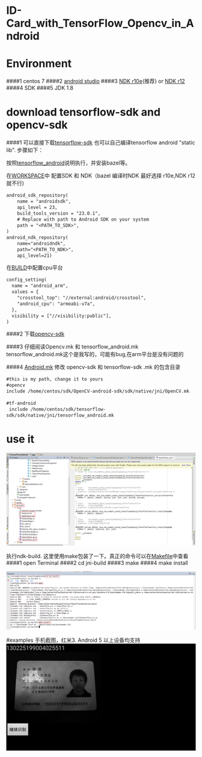 ID-Card_with_TensorFlow_Opencv_in_Android
==============================

# Environment
####1 centos 7
####2 [android studio](http://pan.baidu.com/s/1o8yB1wu)
####3 [NDK r10e](http://pan.baidu.com/s/1pLlImtt)(推荐) or [NDK r12](http://pan.baidu.com/s/1eSr0kLW)
####4 SDK
####5 JDK 1.8


# download tensorflow-sdk and opencv-sdk
####1 可以直接下载[tensorflow-sdk](http://pan.baidu.com/s/1jHQTDkE) 
也可以自己编译tensorflow android "static lib". 步骤如下：

按照[tensorflow_android](https://github.com/tensorflow/tensorflow/blob/master/tensorflow/examples/android/README.md)说明执行，并安装bazel等。

在[WORKSPACE](https://github.com/tensorflow/tensorflow/blob/master/WORKSPACE)中 配置SDK 和 NDK（bazel 编译时NDK 最好选择 r10e,NDK r12 就不行)
```
android_sdk_repository(
    name = "androidsdk",
    api_level = 23,
    build_tools_version = "23.0.1",
    # Replace with path to Android SDK on your system
    path = "<PATH_TO_SDK>",
)
android_ndk_repository(
    name="androidndk",
    path="<PATH_TO_NDK>",
    api_level=21)
```

在[BUILD](https://github.com/tensorflow/tensorflow/blob/master/tensorflow/BUILD)中配置cpu平台

```
config_setting(
  name = "android_arm",
  values = {
    "crosstool_top": "//external:android/crosstool",
    "android_cpu": "armeabi-v7a",
  },
  visibility = ["//visibility:public"],
)
```


####2 下载[opencv-sdk](http://sourceforge.net/projects/opencvlibrary/files/opencv-android/3.1.0/OpenCV-3.1.0-android-sdk.zip/download)

####3 仔细阅读Opencv.mk 和 tensorflow_android.mk
tensorflow_android.mk这个是我写的，可能有bug,在arm平台是没有问题的

####4 [Android.mk](./jni-build/jni/Android.mk)
修改 opencv-sdk 和 tensorflow-sdk .mk 的包含目录
```
#this is my path, change it to yours
#opencv
include /home/centos/sdk/OpenCV-android-sdk/sdk/native/jni/OpenCV.mk

#tf-android
 include /home/centos/sdk/tensorflow-sdk/sdk/native/jni/tensorflow_android.mk
```

# use it
![这是我的Android Studio](./img/as.png)

执行ndk-build. 这里使用make包装了一下。真正的命令可以在[Makefile](./jni-build/Makefile)中查看
####1 open Terminal
####2 cd jni-build
####3 make
####4 make install

![执行过程](./img/command.png)

#examples
手机截图，红米3. Android 5 以上设备均支持
![my Id](./img/result.png)
